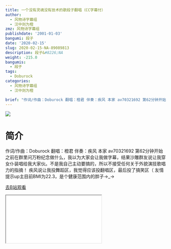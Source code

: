 ```yaml
---
title: 一个没有灵魂没有技术的歌段子翻唱（CC字幕付）
author:
  - 风物诗字幕组
  - 汉中则为橙
zmz: 风物诗字幕组
publishdate: '2001-01-03'
bangumi: 段子
date: '2020-02-15'
slug: 2020-02-15-NA-89089813
description: 段子&#8226;NA
weight: -215.0
bangumis:
  - 段子
tags:
  - Doburock
categories:
  - 风物诗字幕组
  - 汉中则为橙

brief: "作词/作曲：Doburock 翻唱：橙君 伴奏：疾风 本家 av70321692 第62分钟开始 之前在群里问万粉纪念做什么，我以为大家会让我做字幕，结果沙雕群友说让我穿女仆装唱给我大家伙。不是我自己主动要搞的，所以不接受任何关于外貌演技歌唱力的指摘！ 疾风说让我投舞蹈区，我觉得应该投翻唱区，最后投了搞笑区（ 友情提示up主目前BMI为22.3，是个健康范围内的胖子→_→"
---
```

![](https://raw.githubusercontent.com/tcgriffith/owaraisite/master/static/tmpimg/04054428f667a6b4d19baa38f0db90c0715daf25.jpg.480.jpg)
# 简介  
作词/作曲：Doburock 翻唱：橙君 伴奏：疾风
本家 av70321692 第62分钟开始
之前在群里问万粉纪念做什么，我以为大家会让我做字幕，结果沙雕群友说让我穿女仆装唱给我大家伙。不是我自己主动要搞的，所以不接受任何关于外貌演技歌唱力的指摘！
疾风说让我投舞蹈区，我觉得应该投翻唱区，最后投了搞笑区（
友情提示up主目前BMI为22.3，是个健康范围内的胖子→_→  

[去B站观看](https://www.bilibili.com/video/av89089813/)
<div class ="resp-container"><iframe class="testiframe" src="//player.bilibili.com/player.html?aid=89089813"", scrolling="no", allowfullscreen="true" > </iframe></div> 

